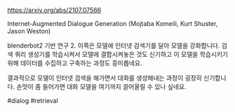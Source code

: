 https://arxiv.org/abs/2107.07566

Internet-Augmented Dialogue Generation (Mojtaba Komeili, Kurt Shuster, Jason Weston)

blenderbot2 기반 연구 2. 이쪽은 모델에 인터넷 검색기를 달아 모델을 강화합니다. 검색 쿼리 생성기를 학습시켜서 모델에 결합시켜놓은 것도 신기하고 이 모델을 학습시키기 위해 데이터를 수집하고 구축하는 과정도 흥미롭네요.

결과적으로 모델이 인터넷 검색을 해가면서 대화를 생성해내는 과정이 굉장히 신기합니다. 손맛이 좀 들어가면 대화 모델을 여기까지 끌어올릴 수 있나 싶네요.

#dialog #retrieval 